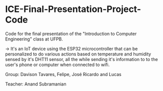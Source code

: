 # ICE-Final-Presentation-Project-Code
Code for the final presentation of the "Introduction to Computer Engineering" class at UFPB.

-> It's an IoT device using the ESP32 microcontroller that can be personalized to do various actions based on temperature and humidity sensed by it's DHT11 sensor, all the while sending it's information to to the user's phone or computer when connected to wifi.

Group: Davison Tavares, Felipe, José Ricardo and Lucas

Teacher: Anand Subramanian
